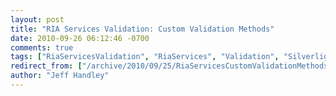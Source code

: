 ```yaml
---
layout: post
title: "RIA Services Validation: Custom Validation Methods"
date: 2010-09-26 06:12:46 -0700
comments: true
tags: ["RiaServicesValidation", "RiaServices", "Validation", "Silverlight", "DataAnnotations"]
redirect_from: ["/archive/2010/09/25/RiaServicesCustomValidationMethods.aspx/", "/archive/2010/09/25/riaservicescustomvalidationmethods.aspx"]
author: "Jeff Handley"
---
```


